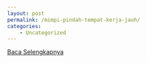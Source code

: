 ```yaml
---
layout: post
permalink: /mimpi-pindah-tempat-kerja-jauh/
categories:
    - Uncategorized
---
```


[Baca Selengkapnya](/05)
